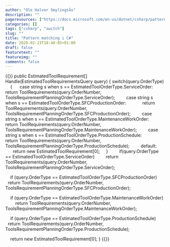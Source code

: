 ```yaml
---
author: "Ole Halvor Smylingsås"
description: ""
pageresources: ["https://docs.microsoft.com/en-us/dotnet/csharp/pattern-matching"]
categories: []
tags: ["csharp", "switch"]     
slug: ""
title: "Pattern matching i C#"
date: 2020-02-23T18:48:05+01:00
draft: false
featuretext: ""
featureimg: ""
comments: false
---
```

<!--more-->
{{<highlight c>}}
public EstimatedToolRequirement[] Handle(EstimatedToolRequirementsQuery query)
{
    switch(query.OrderType)
    {
        case string s when s == EstimatedToolOrderType.ServiceOrder:
            return ToolRequirements(query.OrderNumber, ToolsRequirementPlanningOrderType.ServiceOrder);
        case string s when s == EstimatedToolOrderType.SFCProductionOrder:
            return ToolRequirements(query.OrderNumber, ToolsRequirementPlanningOrderType.SFCProductionOrder);
        case string s when s == EstimatedToolOrderType.MaintenanceWorkOrder:
            return ToolRequirements(query.OrderNumber, ToolsRequirementPlanningOrderType.MaintenanceWorkOrder);
        case string s when s == EstimatedToolOrderType.ProductionSchedule:
            return ToolRequirements(query.OrderNumber, ToolsRequirementPlanningOrderType.ProductionSchedule);
        default:
            return new EstimatedToolRequirement[0];
    }
     
    if(query.OrderType == EstimatedToolOrderType.ServiceOrder)
        return ToolRequirements(query.OrderNumber, ToolsRequirementPlanningOrderType.ServiceOrder);

    if (query.OrderType == EstimatedToolOrderType.SFCProductionOrder)
        return ToolRequirements(query.OrderNumber, ToolsRequirementPlanningOrderType.SFCProductionOrder);

    if (query.OrderType == EstimatedToolOrderType.MaintenanceWorkOrder)
        return ToolRequirements(query.OrderNumber, ToolsRequirementPlanningOrderType.MaintenanceWorkOrder);

    if (query.OrderType == EstimatedToolOrderType.ProductionSchedule)
        return ToolRequirements(query.OrderNumber, ToolsRequirementPlanningOrderType.ProductionSchedule);

    return new EstimatedToolRequirement[0];
}
{{</highlight>}}